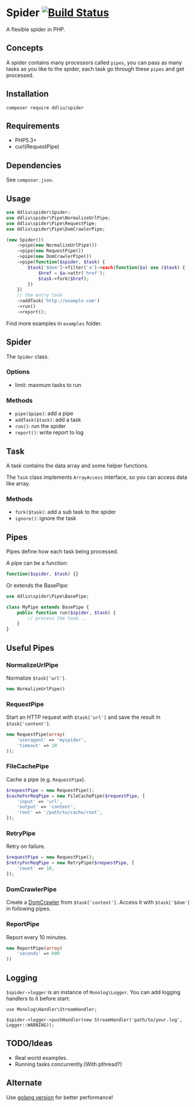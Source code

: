 # Spider [![Build Status](https://travis-ci.org/ddliu/spider.svg)](https://travis-ci.org/ddliu/spider)

A flexible spider in PHP.

## Concepts

A spider contains many processors called `pipes`, you can pass as many tasks as you like to the spider, each task go through these `pipes` and get processed.

## Installation

```
composer require ddliu/spider
```

## Requirements

- PHP5.3+
- curl(RequestPipe)

## Dependencies

See `composer.json`.

## Usage

```php
use ddliu\spider\Spider;
use ddliu\spider\Pipe\NormalizeUrlPipe;
use ddliu\spider\Pipe\RequestPipe;
use ddliu\spider\Pipe\DomCrawlerPipe;

(new Spider())
    ->pipe(new NormalizeUrlPipe())
    ->pipe(new RequestPipe())
    ->pipe(new DomCrawlerPipe())
    ->pipe(function($spider, $task) {
        $task['$dom']->filter('a')->each(function($a) use ($task) {
            $href = $a->attr('href');
            $task->fork($href);
        })
    })
    // the entry task
    ->addTask('http://example.com')
    ->run()
    ->report();
```

Find more examples in `examples` folder.

## Spider

The `Spider` class.

### Options

- limit: maxmum tasks to run

### Methods

- `pipe($pipe)`: add a pipe
- `addTask($task)`: add a task
- `run()`: run the spider
- `report()`: write report to log

## Task

A task contains the data array and some helper functions.

The `Task` class implements `ArrayAccess` interface, so you can access data like array.

### Methods

- `fork($task)`: add a sub task to the spider
- `ignore()`: ignore the task


## Pipes

Pipes define how each task being processed.

A pipe can be a function:

```php
function($spider, $task) {}
```

Or extends the BasePipe:

```php
use ddliu\spider\Pipe\BasePipe;

class MyPipe extends BasePipe {
    public function run($spider, $task) {
        // process the task...
    }
}
```

## Useful Pipes

### NormalizeUrlPipe

Normalize `$task['url']`.

```php
new NormalizeUrlPipe()
```

### RequestPipe

Start an HTTP request with `$task['url']` and save the result in `$task['content']`.

```php
new RequestPipe(array(
    'useragent' => 'myspider',
    'timeout' => 10
));
```

### FileCachePipe

Cache a pipe (e.g. `RequestPipe`).

```php
$requestPipe = new RequestPipe();
$cacheForReqPipe = new FileCachePipe($requestPipe, [
    'input' => 'url',
    'output' => 'content',
    'root' => '/path/to/cache/root',
]);
```

### RetryPipe

Retry on failure.

```php
$requestPipe = new RequestPipe();
$retryForReqPipe = new RetryPipe($requestPipe, [
    'count' => 10,
]);
```

### DomCrawlerPipe

Create a [DomCrawler](https://github.com/symfony/DomCrawler) from `$task['content']`. Access it with `$task['$dom']` in following pipes.

### ReportPipe

Report every 10 minutes.

```php
new ReportPipe(array(
    'seconds' => 600
))
```

## Logging

`$spider->logger` is an instance of `Monolog\Logger`. You can add logging handlers to it before start:

```
use Monolog\Handler\StreamHandler;

$spider->logger->pushHandler(new StreamHandler('path/to/your.log', Logger::WARNING));
```

## TODO/Ideas

- Real world examples.
- Running tasks concurrently.(With pthread?)

## Alternate

Use [golang version](http://github.com/ddliu/go-spider) for better performance!
